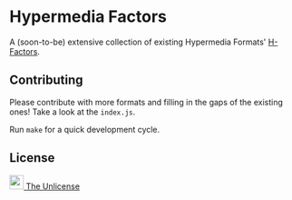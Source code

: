 # Hypermedia Factors

A (soon-to-be) extensive collection of existing Hypermedia Formats' [H-Factors](http://amundsen.com/hypermedia/hfactor/).

## Contributing

Please contribute with more formats and filling in the gaps of the existing ones! Take a look at the `index.js`.

Run `make` for a quick development cycle.

## License

[<img src="http://upload.wikimedia.org/wikipedia/commons/6/62/PD-icon.svg" width="25"/> The Unlicense](http://unlicense.org/)
